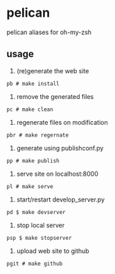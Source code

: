 pelican
=======

pelican aliases for oh-my-zsh

usage
-----

1. (re)generate the web site

`pb # make install`

1. remove the generated files

`pc # make clean`

1. regenerate files on modification

`pbr # make regernate` 

1. generate using publishconf.py

`pp # make publish`

1. serve site on localhost:8000

`pl # make serve`

1. start/restart develop_server.py

`pd $ make devserver`

1. stop local server

`psp $ make stopserver`

1. upload web site to github

`pgit # make github`
